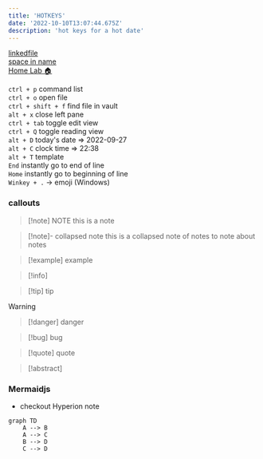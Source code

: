 ```yaml
---
title: 'HOTKEYS'
date: '2022-10-10T13:07:44.675Z'
description: 'hot keys for a hot date'
---
```


[linkedfile](linkedfile)  
[space in name](space%20in%20name)    
[Home Lab 🏠](vault/child%20one/Home%20Lab.md)

`ctrl + p` command list    
`ctrl + o` open file    
`ctrl + shift + f` find file in vault     
`alt + x` close left pane  
`ctrl + tab` toggle edit view  
`ctrl + Q` toggle reading view  
`alt + D` today's date => 2022-09-27  
`alt + C` clock time => 22:38  
`alt + T` template  
`End` instantly go to end of line  
`Home` instantly go to beginning of line  
`Winkey + .` -> emoji (Windows)  

### callouts
> [!note] NOTE
>  this is a note

> [!note]- collapsed note
> this is a collapsed note of notes to note about notes

> [!example] example

> [!info]

> [!tip] tip

> [!warning]

> [!danger] danger

> [!bug] bug

> [!quote] quote

> [!abstract] 

### Mermaidjs
- checkout Hyperion note
```mermaid
graph TD
	A --> B
	A --> C
	B --> D
	C --> D
```

